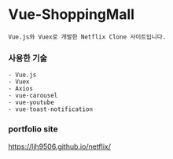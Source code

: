 # Vue-ShoppingMall

```
Vue.js와 Vuex로 개발한 Netflix Clone 사이트입니다.
```

### 사용한 기술

```
- Vue.js
- Vuex
- Axios
- vue-carousel
- vue-youtube
- vue-toast-notification
```

### portfolio site

https://ljh9506.github.io/netflix/
